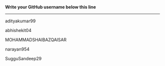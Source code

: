 **Write your GitHub username  below this line**

---

adityakumar99

abhishekit04

MOHAMMADSHAIBAZQAISAR

narayan954

SugguSandeep29


